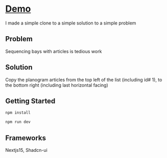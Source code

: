 <h1><a href="https://homedepot-mytoolbelt.vercel.app/">Demo</a></h1>

I made a simple clone to a simple solution to a simple problem

## Problem
Sequencing bays with articles is tedious work

## Solution
Copy the planogram articles from the top left of the list (including id# 1), to the bottom right (including last horizontal facing)

## Getting Started

```bash
npm install

npm run dev
```

## Frameworks

Nextjs15,
Shadcn-ui

